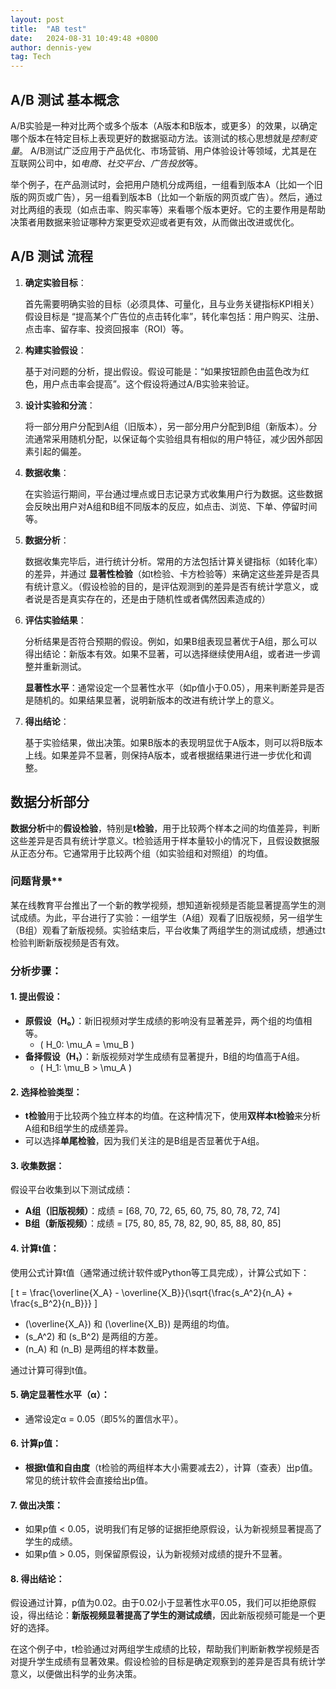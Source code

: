 ```yaml
---
layout: post
title:  "AB test"
date:   2024-08-31 10:49:48 +0800
author: dennis-yew
tag: Tech
---
```

## A/B 测试 基本概念

A/B实验是一种对比两个或多个版本（A版本和B版本，或更多）的效果，以确定哪个版本在特定目标上表现更好的数据驱动方法。该测试的核心思想就是*控制变量*。
A/B测试广泛应用于产品优化、市场营销、用户体验设计等领域，尤其是在互联网公司中，如*电商、社交平台、广告投放*等。

举个例子，在产品测试时，会把用户随机分成两组，一组看到版本A（比如一个旧版的网页或广告），另一组看到版本B（比如一个新版的网页或广告）。然后，通过对比两组的表现（如点击率、购买率等）来看哪个版本更好。它的主要作用是帮助决策者用数据来验证哪种方案更受欢迎或者更有效，从而做出改进或优化。

## A/B 测试 流程

1. **确定实验目标**：

   首先需要明确实验的目标（必须具体、可量化，且与业务关键指标KPI相关）
   假设目标是 “提高某个广告位的点击转化率”，转化率包括：用户购买、注册、点击率、留存率、投资回报率（ROI）等。
2. **构建实验假设**：

   基于对问题的分析，提出假设。假设可能是：“如果按钮颜色由蓝色改为红色，用户点击率会提高”。这个假设将通过A/B实验来验证。
3. **设计实验和分流**：

   将一部分用户分配到A组（旧版本），另一部分用户分配到B组（新版本）。分流通常采用随机分配，以保证每个实验组具有相似的用户特征，减少因外部因素引起的偏差。
4. **数据收集**：

   在实验运行期间，平台通过埋点或日志记录方式收集用户行为数据。这些数据会反映出用户对A组和B组不同版本的反应，如点击、浏览、下单、停留时间等。
5. **数据分析**：

   数据收集完毕后，进行统计分析。常用的方法包括计算关键指标（如转化率）的差异，并通过 **显著性检验**（如t检验、卡方检验等）来确定这些差异是否具有统计意义。（假设检验的目的，是评估观测到的差异是否有统计学意义，或者说是否是真实存在的，还是由于随机性或者偶然因素造成的）
6. **评估实验结果**：

   分析结果是否符合预期的假设。例如，如果B组表现显著优于A组，那么可以得出结论：新版本有效。如果不显著，可以选择继续使用A组，或者进一步调整并重新测试。

   **显著性水平**：通常设定一个显著性水平（如p值小于0.05），用来判断差异是否是随机的。如果结果显著，说明新版本的改进有统计学上的意义。
7. **得出结论**：

   基于实验结果，做出决策。如果B版本的表现明显优于A版本，则可以将B版本上线。如果差异不显著，则保持A版本，或者根据结果进行进一步优化和调整。

## 数据分析部分

**数据分析**中的**假设检验**，特别是**t检验**，用于比较两个样本之间的均值差异，判断这些差异是否具有统计学意义。t检验适用于样本量较小的情况下，且假设数据服从正态分布。它通常用于比较两个组（如实验组和对照组）的均值。

### 问题背景**

某在线教育平台推出了一个新的教学视频，想知道新视频是否能显著提高学生的测试成绩。为此，平台进行了实验：一组学生（A组）观看了旧版视频，另一组学生（B组）观看了新版视频。实验结束后，平台收集了两组学生的测试成绩，想通过t检验判断新版视频是否有效。

### 分析步骤：

#### 1. **提出假设**：

- **原假设（H₀）**：新旧视频对学生成绩的影响没有显著差异，两个组的均值相等。
  - \( H_0: \mu_A = \mu_B \)
- **备择假设（H₁）**：新版视频对学生成绩有显著提升，B组的均值高于A组。
  - \( H_1: \mu_B > \mu_A \)

#### 2. **选择检验类型**：

- **t检验**用于比较两个独立样本的均值。在这种情况下，使用**双样本t检验**来分析A组和B组学生的成绩差异。
- 可以选择**单尾检验**，因为我们关注的是B组是否显著优于A组。

#### 3. **收集数据**：

假设平台收集到以下测试成绩：

- **A组（旧版视频）**：成绩 = [68, 70, 72, 65, 60, 75, 80, 78, 72, 74]
- **B组（新版视频）**：成绩 = [75, 80, 85, 78, 82, 90, 85, 88, 80, 85]

#### 4. **计算t值**：

使用公式计算t值（通常通过统计软件或Python等工具完成），计算公式如下：

\[
t = \frac{\overline{X_A} - \overline{X_B}}{\sqrt{\frac{s_A^2}{n_A} + \frac{s_B^2}{n_B}}}
\]

- \(\overline{X_A}\) 和 \(\overline{X_B}\) 是两组的均值。
- \(s_A^2\) 和 \(s_B^2\) 是两组的方差。
- \(n_A\) 和 \(n_B\) 是两组的样本数量。

通过计算可得到t值。

#### 5. **确定显著性水平（α）**：

- 通常设定α = 0.05（即5%的置信水平）。

#### 6. **计算p值**：

- **根据t值和自由度**（t检验的两组样本大小需要减去2），计算（查表）出p值。常见的统计软件会直接给出p值。

#### 7. **做出决策**：

- 如果p值 < 0.05，说明我们有足够的证据拒绝原假设，认为新视频显著提高了学生的成绩。
- 如果p值 > 0.05，则保留原假设，认为新视频对成绩的提升不显著。

#### 8. **得出结论**：

假设通过计算，p值为0.02。由于0.02小于显著性水平0.05，我们可以拒绝原假设，得出结论：**新版视频显著提高了学生的测试成绩**，因此新版视频可能是一个更好的选择。

在这个例子中，t检验通过对两组学生成绩的比较，帮助我们判断新教学视频是否对提升学生成绩有显著效果。假设检验的目标是确定观察到的差异是否具有统计学意义，以便做出科学的业务决策。
